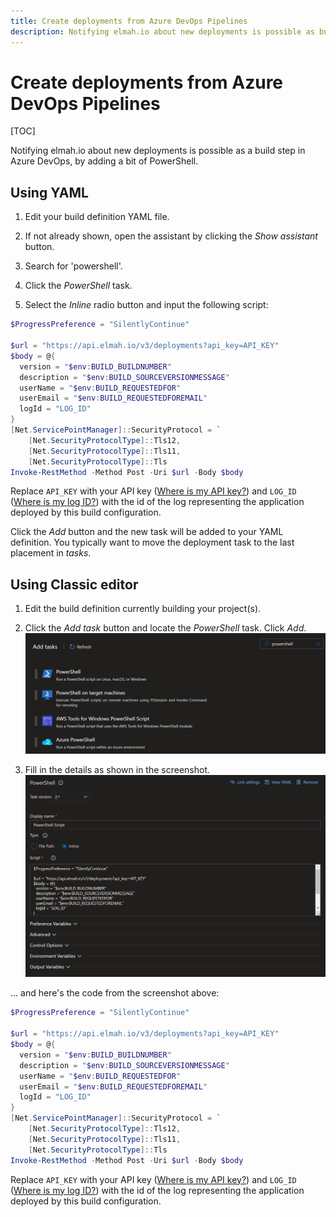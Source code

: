 ```yaml
---
title: Create deployments from Azure DevOps Pipelines
description: Notifying elmah.io about new deployments is possible as build steps in Azure DevOps, by adding some PowerShell. Learn how to monitor deployments.
---
```


# Create deployments from Azure DevOps Pipelines

[TOC]
    
Notifying elmah.io about new deployments is possible as a build step in Azure DevOps, by adding a bit of PowerShell.

## Using YAML

1. Edit your build definition YAML file.

2. If not already shown, open the assistant by clicking the *Show assistant* button.

3. Search for 'powershell'.

4. Click the *PowerShell* task.

5. Select the *Inline* radio button and input the following script:

```powershell
$ProgressPreference = "SilentlyContinue"

$url = "https://api.elmah.io/v3/deployments?api_key=API_KEY"
$body = @{
  version = "$env:BUILD_BUILDNUMBER"
  description = "$env:BUILD_SOURCEVERSIONMESSAGE"
  userName = "$env:BUILD_REQUESTEDFOR"
  userEmail = "$env:BUILD_REQUESTEDFOREMAIL"
  logId = "LOG_ID"
}
[Net.ServicePointManager]::SecurityProtocol = `
    [Net.SecurityProtocolType]::Tls12,
    [Net.SecurityProtocolType]::Tls11,
    [Net.SecurityProtocolType]::Tls
Invoke-RestMethod -Method Post -Uri $url -Body $body
```

Replace `API_KEY` with your API key ([Where is my API key?](where-is-my-api-key.md)) and `LOG_ID` ([Where is my log ID?](where-is-my-log-id.md)) with the id of the log representing the application deployed by this build configuration.

Click the *Add* button and the new task will be added to your YAML definition. You typically want to move the deployment task to the last placement in *tasks*.

## Using Classic editor

1. Edit the build definition currently building your project(s).

2. Click the _Add task_ button and locate the _PowerShell_ task. Click _Add_.
![Add PowerShell task](images/add-powershell-task-v2.png)

3. Fill in the details as shown in the screenshot.
![Fill in PowerShell content](images/fill-powershell-task-v2.png)

... and here's the code from the screenshot above:

```powershell
$ProgressPreference = "SilentlyContinue"

$url = "https://api.elmah.io/v3/deployments?api_key=API_KEY"
$body = @{
  version = "$env:BUILD_BUILDNUMBER"
  description = "$env:BUILD_SOURCEVERSIONMESSAGE"
  userName = "$env:BUILD_REQUESTEDFOR"
  userEmail = "$env:BUILD_REQUESTEDFOREMAIL"
  logId = "LOG_ID"
}
[Net.ServicePointManager]::SecurityProtocol = `
    [Net.SecurityProtocolType]::Tls12,
    [Net.SecurityProtocolType]::Tls11,
    [Net.SecurityProtocolType]::Tls
Invoke-RestMethod -Method Post -Uri $url -Body $body
```

Replace `API_KEY` with your API key ([Where is my API key?](where-is-my-api-key.md)) and `LOG_ID` ([Where is my log ID?](where-is-my-log-id.md)) with the id of the log representing the application deployed by this build configuration.